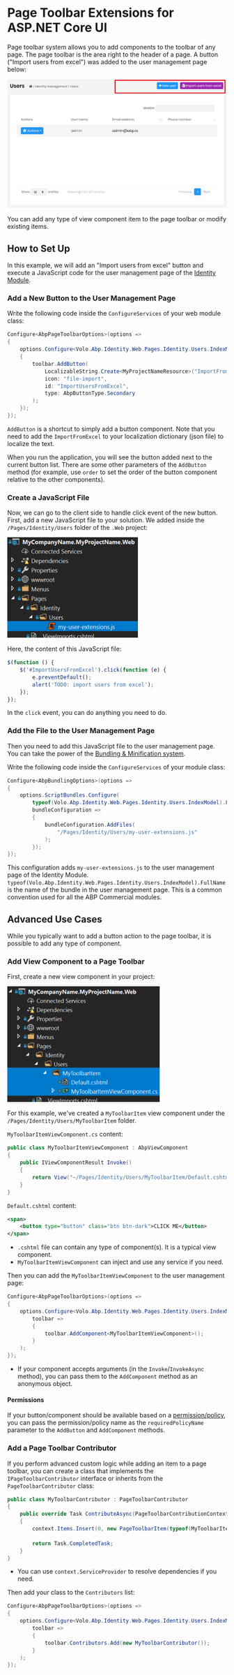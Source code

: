 # Page Toolbar Extensions for ASP.NET Core UI

Page toolbar system allows you to add components to the toolbar of any page. The page toolbar is the area right to the header of a page. A button ("Import users from excel") was added to the user management page below:

![page-toolbar-button](../../../images/page-toolbar-button.png)

You can add any type of view component item to the page toolbar or modify existing items.

## How to Set Up

In this example, we will add an "Import users from excel" button and execute a JavaScript code for the user management page of the [Identity Module](../../../modules/identity.md).

### Add a New Button to the User Management Page

Write the following code inside the `ConfigureServices` of your web module class:

````csharp
Configure<AbpPageToolbarOptions>(options =>
{
    options.Configure<Volo.Abp.Identity.Web.Pages.Identity.Users.IndexModel>(toolbar =>
    {
        toolbar.AddButton(
            LocalizableString.Create<MyProjectNameResource>("ImportFromExcel"),
            icon: "file-import",
            id: "ImportUsersFromExcel",
            type: AbpButtonType.Secondary
        );
    });
});
````

`AddButton` is a shortcut to simply add a button component. Note that you need to add the `ImportFromExcel` to your localization dictionary (json file) to localize the text.

When you run the application, you will see the button added next to the current button list. There are some other parameters of the `AddButton` method (for example, use `order` to set the order of the button component relative to the other components).

### Create a JavaScript File

Now, we can go to the client side to handle click event of the new button. First, add a new JavaScript file to your solution. We added inside the `/Pages/Identity/Users` folder of the `.Web` project:

![user-action-extension-on-solution](../../../images/user-action-extension-on-solution.png)

Here, the content of this JavaScript file:

````js
$(function () {
    $('#ImportUsersFromExcel').click(function (e) {
        e.preventDefault();
        alert('TODO: import users from excel');
    });
});
````

In the `click` event, you can do anything you need to do.

### Add the File to the User Management Page

Then you need to add this JavaScript file to the user management page. You can take the power of the [Bundling & Minification system](bundling-minification.md).

Write the following code inside the `ConfigureServices` of your module class:

````csharp
Configure<AbpBundlingOptions>(options =>
{
    options.ScriptBundles.Configure(
        typeof(Volo.Abp.Identity.Web.Pages.Identity.Users.IndexModel).FullName,
        bundleConfiguration =>
        {
            bundleConfiguration.AddFiles(
                "/Pages/Identity/Users/my-user-extensions.js"
            );
        });
});
````

This configuration adds `my-user-extensions.js` to the user management page of the Identity Module. `typeof(Volo.Abp.Identity.Web.Pages.Identity.Users.IndexModel).FullName` is the name of the bundle in the user management page. This is a common convention used for all the ABP Commercial modules.

## Advanced Use Cases

While you typically want to add a button action to the page toolbar, it is possible to add any type of component.

### Add View Component to a Page Toolbar

First, create a new view component in your project:

![page-toolbar-custom-component](../../../images/page-toolbar-custom-component.png)

For this example, we've created a `MyToolbarItem` view component under the `/Pages/Identity/Users/MyToolbarItem` folder.

`MyToolbarItemViewComponent.cs` content:

````csharp
public class MyToolbarItemViewComponent : AbpViewComponent
{
    public IViewComponentResult Invoke()
    {
        return View("~/Pages/Identity/Users/MyToolbarItem/Default.cshtml");
    }
}
````

`Default.cshtml` content:

````xml
<span>
    <button type="button" class="btn btn-dark">CLICK ME</button>
</span>
````

* `.cshtml` file can contain any type of component(s). It is a typical view component.
* `MyToolbarItemViewComponent` can inject and use any service if you need.

Then you can add the `MyToolbarItemViewComponent` to the user management page:

````csharp
Configure<AbpPageToolbarOptions>(options =>
{
    options.Configure<Volo.Abp.Identity.Web.Pages.Identity.Users.IndexModel>(
        toolbar =>
        {
            toolbar.AddComponent<MyToolbarItemViewComponent>();
        }
    );
});
````

* If your component accepts arguments (in the `Invoke`/`InvokeAsync` method), you can pass them to the `AddComponent` method as an anonymous object.

#### Permissions

If your button/component should be available based on a [permission/policy](../../fundamentals/authorization.md), you can pass the permission/policy name as the `requiredPolicyName` parameter to the `AddButton` and `AddComponent` methods.

### Add a Page Toolbar Contributor

If you perform advanced custom logic while adding an item to a page toolbar, you can create a class that implements the `IPageToolbarContributor` interface or inherits from the `PageToolbarContributor` class:

````csharp
public class MyToolbarContributor : PageToolbarContributor
{
    public override Task ContributeAsync(PageToolbarContributionContext context)
    {
        context.Items.Insert(0, new PageToolbarItem(typeof(MyToolbarItemViewComponent)));

        return Task.CompletedTask;
    }
}
````

* You can use `context.ServiceProvider` to resolve dependencies if you need.

Then add your class to the `Contributors` list:

````csharp
Configure<AbpPageToolbarOptions>(options =>
{
    options.Configure<Volo.Abp.Identity.Web.Pages.Identity.Users.IndexModel>(
        toolbar =>
        {
            toolbar.Contributors.Add(new MyToolbarContributor());
        }
    );
});
````

